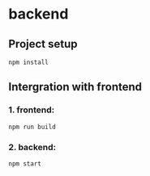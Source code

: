 # backend

## Project setup
```
npm install
```
## Intergration with frontend

### 1. frontend: 
```
npm run build
```
### 2. backend: 
```
npm start
```
